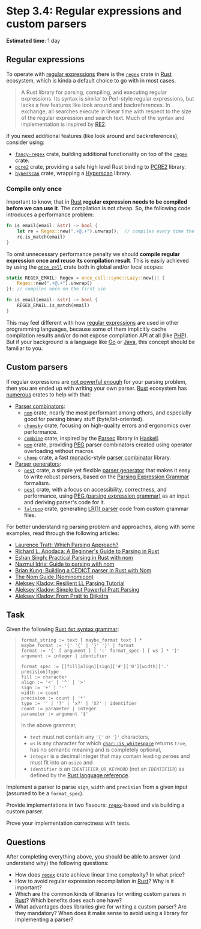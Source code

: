 Step 3.4: Regular expressions and custom parsers
================================================

__Estimated time__: 1 day




## Regular expressions

To operate with [regular expressions][1] there is the [`regex`] crate in [Rust] ecosystem, which is kinda a default choice to go with in most cases.

> A Rust library for parsing, compiling, and executing regular expressions. Its syntax is similar to Perl-style regular expressions, but lacks a few features like look around and backreferences. In exchange, all searches execute in linear time with respect to the size of the regular expression and search text. Much of the syntax and implementation is inspired by [RE2].

If you need additional features (like look around and backreferences), consider using:
- [`fancy-regex`] crate, building additional functionality on top of the [`regex`] crate.
- [`pcre2`] crate, providing a safe high level Rust binding to [PCRE2] library.
- [`hyperscan`] crate, wrapping a [Hyperscan] library.


### Compile only once

Important to know, that in [Rust] __regular expression needs to be compiled before we can use it__. The compilation is not cheap. So, the following code introduces a performance problem:
```rust
fn is_email(email: &str) -> bool {
    let re = Regex::new(".+@.+").unwrap();  // compiles every time the function is called
    re.is_match(email)
}
```

To omit unnecessary performance penalty we should __compile regular expression once and reuse its compilation result__. This is easily achieved by using the [`once_cell`] crate both in global and/or local scopes:
```rust
static REGEX_EMAIL: Regex = once_cell::sync::Lazy::new(|| {
    Regex::new(".+@.+").unwrap()
}); // compiles once on the first use

fn is_email(email: &str) -> bool {
    REGEX_EMAIL.is_match(email)
}
```

This may feel different with how [regular expressions][1] are used in other programming languages, because some of them implicitly cache compilation results and/or do not expose compilation API at all (like [PHP]). But if your background is a language like [Go] or [Java], this concept should be familiar to you.




## Custom parsers

If regular expressions are [not powerful enough][2] for your parsing problem, then you are ended up with writing your own parser. [Rust] ecosystem has [numerous][3] crates to help with that:
- [Parser combinators][4]:
    - [`nom`] crate, nearly the most performant among others, and especially good for parsing binary stuff (byte/bit-oriented).
    - [`chumsky`] crate, focusing on high-quality errors and ergonomics over performance.
    - [`combine`] crate, inspired by the [Parsec] library in [Haskell].
    - [`pom`] crate, providing [PEG][5] parser combinators created using operator overloading without macros.
    - [`chomp`] crate, a fast [monadic][13]-style [parser combinator][4] library.
- [Parser generators][12]:
    - [`pest`] crate, a simple yet flexible [parser generator][12] that makes it easy to write robust parsers, based on the [Parsing Expression Grammar][5] formalism.
    - [`pest`] crate, with a focus on accessibility, correctness, and performance, using [PEG (parsing expression grammar)][5] as an input and deriving parser's code for it.
    - [`lalrpop`] crate, generating [LR(1) parser][6] code from custom grammar files.

For better understanding parsing problem and approaches, along with some examples, read through the following articles:
- [Laurence Tratt: Which Parsing Approach?][9]
- [Richard L. Apodaca: A Beginner's Guide to Parsing in Rust][10]
- [Eshan Singh: Practical Parsing in Rust with nom][14]
- [Nazmul Idris: Guide to parsing with nom][18]
- [Brian Kung: Building a CEDICT parser in Rust with Nom][11]
- [The Nom Guide (Nominomicon)][19]
- [Aleksey Kladov: Resilient LL Parsing Tutorial][15]
- [Aleksey Kladov: Simple but Powerful Pratt Parsing][16]
- [Aleksey Kladov: From Pratt to Dijkstra][17]




## Task

Given the following [Rust `fmt` syntax grammar][7]:
> ```
> format_string := text [ maybe_format text ] *
> maybe_format := '{' '{' | '}' '}' | format
> format := '{' [ argument ] [ ':' format_spec ] [ ws ] * '}'
> argument := integer | identifier
>
> format_spec := [[fill]align][sign]['#']['0'][width]['.' precision]type
> fill := character
> align := '<' | '^' | '>'
> sign := '+' | '-'
> width := count
> precision := count | '*'
> type := '' | '?' | 'x?' | 'X?' | identifier
> count := parameter | integer
> parameter := argument '$'
> ```
> In the above grammar,
> - `text` must not contain any `'{'` or `'}'` characters,
> - `ws` is any character for which [`char::is_whitespace`](https://doc.rust-lang.org/std/primitive.char.html#method.is_whitespace) returns `true`, has no semantic meaning and is completely optional,
> - `integer` is a decimal integer that may contain leading zeroes and must fit into an `usize` and
> - `identifier` is an `IDENTIFIER_OR_KEYWORD` (not an `IDENTIFIER`) as defined by the [Rust language reference](https://doc.rust-lang.org/reference/identifiers.html).

Implement a parser to parse `sign`, `width` and `precision` from a given input (assumed to be a `format_spec`).

Provide implementations in two flavours: [`regex`]-based and via building a custom parser.

Prove your implementation correctness with tests.




## Questions

After completing everything above, you should be able to answer (and understand why) the following questions:
- How does [`regex`] crate achieve linear time complexity? In what price?
- How to avoid regular expression recompilation in [Rust]? Why is it important?
- Which are the common kinds of libraries for writing custom parses in [Rust]? Which benefits does each one have?
- What advantages does libraries give for writing a custom parser? Are they mandatory? When does it make sense to avoid using a library for implementing a parser?




[`chomp`]: https://docs.rs/chomp
[`chumsky`]: https://docs.rs/chumsky
[`combine`]: https://docs.rs/combine
[`fancy-regex`]: https://docs.rs/fancy-regex
[`hyperscan`]: https://docs.rs/hyperscan
[`lalrpop`]: https://docs.rs/lalrpop
[`nom`]: https://docs.rs/nom
[`once_cell`]: https://docs.rs/once_cell
[`pest`]: https://docs.rs/pest
[`pcre2`]: https://docs.rs/pcre2
[`pom`]: https://docs.rs/pom
[`regex`]: https://docs.rs/regex
[Go]: https://golang.org
[Haskell]: https://www.haskell.org
[Hyperscan]: https://github.com/intel/hyperscan
[Java]: https://www.java.com
[Parsec]: https://hackage.haskell.org/package/parsec
[PCRE2]: https://www.pcre.org
[PHP]: https://php.net
[RE2]: https://github.com/google/re2
[Rust]: https://www.rust-lang.org

[1]: https://en.wikipedia.org/wiki/Regular_expression
[2]: https://stackoverflow.com/questions/1732348/regex-match-open-tags-except-xhtml-self-contained-tags
[3]: https://github.com/rust-unofficial/awesome-rust#parsing
[4]: https://en.wikipedia.org/wiki/Parser_combinator
[5]: https://en.wikipedia.org/wiki/Parsing_expression_grammar
[6]: https://en.wikipedia.org/wiki/Canonical_LR_parser
[7]: https://doc.rust-lang.org/std/fmt/index.html#syntax
[8]: https://en.wikipedia.org/wiki/Abstract_syntax_tree
[9]: https://tratt.net/laurie/blog/entries/which_parsing_approach.html
[10]: https://depth-first.com/articles/2021/12/16/a-beginners-guide-to-parsing-in-rust
[11]: https://briankung.dev/2021/12/07/building-a-cedict-parser-in-rust-with-nom
[12]: https://en.wikipedia.org/wiki/Parser_generator
[13]: https://en.wikipedia.org/wiki/Monad_(functional_programming)
[14]: https://naiveai.hashnode.dev/practical-parsing-nom
[15]: https://matklad.github.io/2023/05/21/resilient-ll-parsing-tutorial.html
[16]: https://matklad.github.io/2020/04/13/simple-but-powerful-pratt-parsing.html
[17]: https://matklad.github.io/2020/04/15/from-pratt-to-dijkstra.html
[18]: https://developerlife.com/2023/02/20/guide-to-nom-parsing
[19]: https://tfpk.github.io/nominomicon/introduction.html
